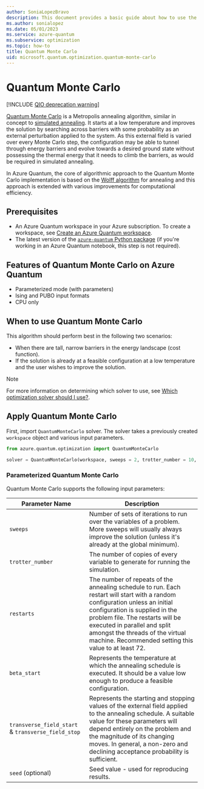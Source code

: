 ```yaml
---
author: SoniaLopezBravo
description: This document provides a basic guide about how to use the Quantum Monte Carlo QIO solver.
ms.author: sonialopez
ms.date: 05/01/2023
ms.service: azure-quantum
ms.subservice: optimization
ms.topic: how-to
title: Quantum Monte Carlo
uid: microsoft.quantum.optimization.quantum-monte-carlo
---
```


# Quantum Monte Carlo

[!INCLUDE [QIO deprecation warning](includes/qio-deprecate-warning.md)]

[Quantum Monte Carlo](https://en.wikipedia.org/wiki/Quantum_Monte_Carlo) is a Metropolis annealing algorithm, similar in concept to [simulated annealing](xref:microsoft.quantum.optimization.simulated-annealing). It starts at a low temperature and improves the solution by searching across barriers with some probability as an external perturbation applied to the system.
As this external field is varied over every Monte Carlo step, the configuration may be able to tunnel through energy barriers and evolve towards a desired ground state without possessing the thermal energy that it needs to climb the barriers, as would be required in simulated annealing.

In Azure Quantum, the core of algorithmic approach to the Quantum Monte Carlo implementation is based on the [Wolff algorithm](https://en.wikipedia.org/wiki/Wolff_algorithm) for annealing and this approach is extended with various improvements for computational efficiency.

## Prerequisites

- An Azure Quantum workspace in your Azure subscription. To create a workspace, see [Create an Azure Quantum workspace](xref:microsoft.quantum.how-to.workspace).
- The latest version of the [`azure-quantum` Python package](xref:microsoft.quantum.update-qdk#update-the-azure-quantum-python-package) (if you're working in an Azure Quantum notebook, this step is not required).

## Features of Quantum Monte Carlo on Azure Quantum

- Parameterized mode (with parameters)
- Ising and PUBO input formats
- CPU only
  
## When to use Quantum Monte Carlo

This algorithm should perform best in the following two scenarios:

- When there are tall, narrow barriers in the energy landscape (cost function).
- If the solution is already at a feasible configuration at a low temperature and the user wishes to improve the solution.

> [!NOTE]
> For more information on determining which solver to use, see [Which optimization solver should I use?](xref:microsoft.quantum.optimization.choose-solver).
  
## Apply Quantum Monte Carlo

First, import `QuantumMonteCarlo` solver. The solver takes a previously created `workspace` object and various input parameters. 

```python
from azure.quantum.optimization import QuantumMonteCarlo

solver = QuantumMonteCarlo(workspace, sweeps = 2, trotter_number = 10, restarts = 72, beta_start = 0.1, transverse_field_start = 10, transverse_field_stop = 0.1, seed = 22)
```

### Parameterized Quantum Monte Carlo 

Quantum Monte Carlo supports the following input parameters:

| Parameter Name | Description |
|----------------|-------------|
| `sweeps`       |   Number of sets of iterations to run over the variables of a problem. More sweeps will usually always improve the solution (unless it's already at the global minimum).|
| `trotter_number`| The number of copies of every variable to generate for running the simulation. |
|`restarts`| The number of repeats of the annealing schedule to run. Each restart will start with a random configuration unless an initial configuration is supplied in the problem file. The restarts will be executed in parallel and split amongst the threads of the virtual machine. Recommended setting this value to at least 72.|
|`beta_start`| Represents the temperature at which the annealing schedule is executed. It should be a value low enough to produce a feasible configuration. |
|`transverse_field_start` & `transverse_field_stop`| Represents the starting and stopping values of the external field applied to the annealing schedule. A suitable value for these parameters will depend entirely on the problem and the magnitude of its changing moves. In general, a non-zero and declining acceptance probability is sufficient.|
|`seed` (optional)| Seed value - used for reproducing results. |
